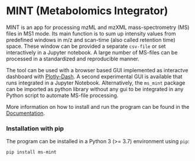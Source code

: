 # MINT (Metabolomics Integrator)

MINT is an app for processing mzML and mzXML mass-spectrometry (MS) files in MS1 mode. Its main function is to sum up intensity values from predefined windows in m/z and scan-time (also called retention time) space. These window can be provided a separate `csv-file` or set interactively in a Jupyter notebook. A large number of MS-files can be processed in a standardized and reproducible manner.

The tool can be used with a browser based GUI implemented as interactve dashboard with [Plotly-Dash](https://plot.ly/dash/). A second experimental GUI is available that runs integrated in a Jupyter Notebook. Alternatively, the `ms_mint` package can be imported as python library without any gui to be integrated in any Python script to automate MS-file processing.

More information on how to install and run the program can be found in the [Documentation](https://soerendip.github.io/ms-mint/).

### Installation with pip

The program can be installed in a Python 3 (>= 3.7) environment using `pip`:

    pip install ms-mint
